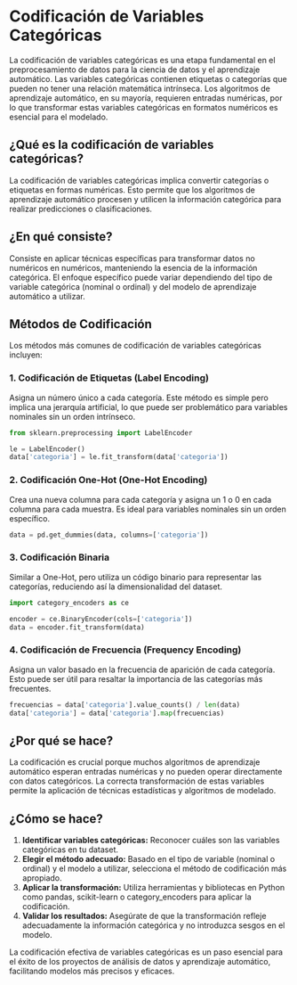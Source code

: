 # Codificación de Variables Categóricas

La codificación de variables categóricas es una etapa fundamental en el preprocesamiento de datos para la ciencia de datos y el aprendizaje automático. Las variables categóricas contienen etiquetas o categorías que pueden no tener una relación matemática intrínseca. Los algoritmos de aprendizaje automático, en su mayoría, requieren entradas numéricas, por lo que transformar estas variables categóricas en formatos numéricos es esencial para el modelado.

## ¿Qué es la codificación de variables categóricas?

La codificación de variables categóricas implica convertir categorías o etiquetas en formas numéricas. Esto permite que los algoritmos de aprendizaje automático procesen y utilicen la información categórica para realizar predicciones o clasificaciones.

## ¿En qué consiste?

Consiste en aplicar técnicas específicas para transformar datos no numéricos en numéricos, manteniendo la esencia de la información categórica. El enfoque específico puede variar dependiendo del tipo de variable categórica (nominal o ordinal) y del modelo de aprendizaje automático a utilizar.

## Métodos de Codificación

Los métodos más comunes de codificación de variables categóricas incluyen:

### 1. Codificación de Etiquetas (Label Encoding)

Asigna un número único a cada categoría. Este método es simple pero implica una jerarquía artificial, lo que puede ser problemático para variables nominales sin un orden intrínseco.

```python
from sklearn.preprocessing import LabelEncoder

le = LabelEncoder()
data['categoria'] = le.fit_transform(data['categoria'])
```

### 2. Codificación One-Hot (One-Hot Encoding)

Crea una nueva columna para cada categoría y asigna un 1 o 0 en cada columna para cada muestra. Es ideal para variables nominales sin un orden específico.

```python
data = pd.get_dummies(data, columns=['categoria'])
```

### 3. Codificación Binaria

Similar a One-Hot, pero utiliza un código binario para representar las categorías, reduciendo así la dimensionalidad del dataset.

```python
import category_encoders as ce

encoder = ce.BinaryEncoder(cols=['categoria'])
data = encoder.fit_transform(data)
```

### 4. Codificación de Frecuencia (Frequency Encoding)

Asigna un valor basado en la frecuencia de aparición de cada categoría. Esto puede ser útil para resaltar la importancia de las categorías más frecuentes.

```python
frecuencias = data['categoria'].value_counts() / len(data)
data['categoria'] = data['categoria'].map(frecuencias)
```

## ¿Por qué se hace?

La codificación es crucial porque muchos algoritmos de aprendizaje automático esperan entradas numéricas y no pueden operar directamente con datos categóricos. La correcta transformación de estas variables permite la aplicación de técnicas estadísticas y algoritmos de modelado.

## ¿Cómo se hace?

1. **Identificar variables categóricas:** Reconocer cuáles son las variables categóricas en tu dataset.
2. **Elegir el método adecuado:** Basado en el tipo de variable (nominal o ordinal) y el modelo a utilizar, selecciona el método de codificación más apropiado.
3. **Aplicar la transformación:** Utiliza herramientas y bibliotecas en Python como pandas, scikit-learn o category_encoders para aplicar la codificación.
4. **Validar los resultados:** Asegúrate de que la transformación refleje adecuadamente la información categórica y no introduzca sesgos en el modelo.

La codificación efectiva de variables categóricas es un paso esencial para el éxito de los proyectos de análisis de datos y aprendizaje automático, facilitando modelos más precisos y eficaces.
